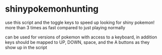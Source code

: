 # shinypokemonhunting
use this script and the toggle keys to speed up looking for shiny pokemon! more than 3 times as fast compared to just playing normally

can be used for versions of pokemon with access to a keyboard, in addition keys should be mapped to UP, DOWN, space, and the A buttons
as they show up in the script 
